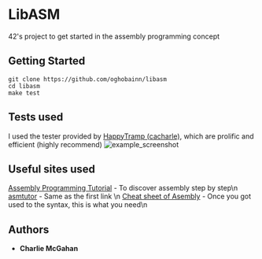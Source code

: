 # LibASM

42's project to get started in the assembly programming concept

## Getting Started

```
git clone https://github.com/oghobainn/libasm
cd libasm
make test
````

## Tests used

I used the tester provided by [HappyTramp (cacharle)](https://github.com/cacharle/libasm_test.git), which are prolific and efficient (highly recommend)
![example\_screenshot](https://github.com/oghobhainn/libasm/img/screenshot.png)

## Useful sites used

[Assembly Programming Tutorial](https://www.tutorialspoint.com/assembly_programming/index.htm) - To discover assembly step by step\n
[asmtutor](https://asmtutor.com/) - Same as the first link \n
[Cheat sheet of Asembly](https://cs.brown.edu/courses/cs033/docs/guides/x64_cheatsheet.pdf) - Once you got used to the syntax, this is what you need\n

## Authors

* **Charlie McGahan**

